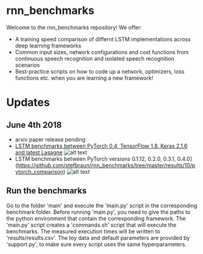 # rnn_benchmarks
Welcome to the rnn_benchmarks repository! We offer:
- A training speed comparison of differnt LSTM implementations across deep learning frameworks
- Common input sizes, network configurations and cost functions from continuous speech recognition and isolated speech recognition scenarios
- Best-practice scripts on how to code up a network, optimizers, loss functions etc. when you are learning a new framework!

# Updates
 
## June 4th 2018
 - arxiv paper release pending
 - [LSTM benchmarks between PyTorch 0.4, TensorFlow 1.8, Keras 2.1.6 and latest Lasagne](https://github.com/stefbraun/rnn_benchmarks/tree/master/results/10/framework_comparison)
 ![alt text](https://github.com/stefbraun/rnn_benchmarks/blob/master/results/10/framework_comparison/1x320-LSTM_cross-entropy.png)
 - LSTM benchmarks between PyTorch versions 0.1.12, 0.2.0, 0.3.1, 0.4.0](https://github.com/stefbraun/rnn_benchmarks/tree/master/results/10/pytorch_comparison)
 ![alt text](https://github.com/stefbraun/rnn_benchmarks/blob/master/results/10/pytorch_comparison/1x320-LSTM_cross-entropy.png)


## Run the benchmarks
Go to the folder 'main' and execute the 'main.py' script in the corresponding benchmark folder. Before running 'main.py', you need to give the paths to the python environment that contain the corresponding framework. The 'main.py' script creates a 'commands.sh' script that will execute the benchmarks. The measured execution times will be written to 'results/results.csv'. The toy data and default parameters are provided by 'support.py', to make sure every script uses the same hyperparameters.

